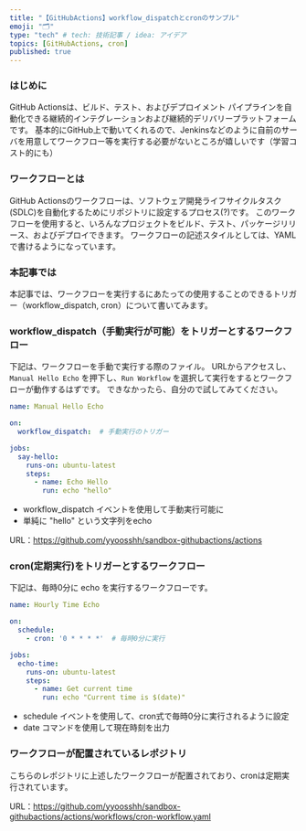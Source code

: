 ```yaml
---
title: "【GitHubActions】workflow_dispatchとcronのサンプル"
emoji: "🗂"
type: "tech" # tech: 技術記事 / idea: アイデア
topics: [GitHubActions, cron]
published: true
---
```


### はじめに

GitHub Actionsは、ビルド、テスト、およびデプロイメント パイプラインを自動化できる継続的インテグレーションおよび継続的デリバリープラットフォームです。
基本的にGitHub上で動いてくれるので、Jenkinsなどのように自前のサーバを用意してワークフロー等を実行する必要がないところが嬉しいです（学習コスト的にも）

### ワークフローとは

GitHub Actionsのワークフローは、ソフトウェア開発ライフサイクルタスク(SDLC)を自動化するためにリポジトリに設定するプロセス(?)です。
このワークフローを使用すると、いろんなプロジェクトをビルド、テスト、パッケージリリース、およびデプロイできます。
ワークフローの記述スタイルとしては、YAMLで書けるようになっています。

### 本記事では

本記事では、ワークフローを実行するにあたっての使用することのできるトリガー（workflow_dispatch, cron）について書いてみます。

### workflow_dispatch（手動実行が可能）をトリガーとするワークフロー

下記は、ワークフローを手動で実行する際のファイル。
URLからアクセスし、`Manual Hello Echo` を押下し、`Run Workflow` を選択して実行をするとワークフローが動作するはずです。
できなかったら、自分ので試してみてください。

```yaml
name: Manual Hello Echo

on:
  workflow_dispatch:  # 手動実行のトリガー

jobs:
  say-hello:
    runs-on: ubuntu-latest
    steps:
      - name: Echo Hello
        run: echo "hello"
```

- workflow_dispatch イベントを使用して手動実行可能に
- 単純に "hello" という文字列をecho

URL：https://github.com/yyoosshh/sandbox-githubactions/actions


### cron(定期実行)をトリガーとするワークフロー

下記は、毎時0分に echo を実行するワークフローです。

```yaml
name: Hourly Time Echo

on:
  schedule:
    - cron: '0 * * * *'  # 毎時0分に実行

jobs:
  echo-time:
    runs-on: ubuntu-latest
    steps:
      - name: Get current time
        run: echo "Current time is $(date)"
```

- schedule イベントを使用して、cron式で毎時0分に実行されるように設定
- date コマンドを使用して現在時刻を出力

### ワークフローが配置されているレポジトリ

こちらのレポジトリに上述したワークフローが配置されており、cronは定期実行されています。

URL：https://github.com/yyoosshh/sandbox-githubactions/actions/workflows/cron-workflow.yaml

